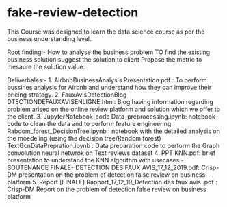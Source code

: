 # fake-review-detection

This Course was designed to learn the data science course as per the business understanding level.

Root finding:-
	How to analyse the business problem
	TO find the existing business solution
	suggest the solution to client
	Propose the metric to mesaure the solution value.

Deliverbales:-
	1. AirbnbBusinessAnalysis
		Presentation.pdf : To perform bussines analysis for Airbnb and understand how they can improve their pricing strategy.
	2. FauxAvisDetectionBlog
		DTECTIONDEFAUXAVISENLIGNE.html: Blog having information regarding problem arised on the online review platform and solution which we offer to the client.
	3. JupyterNotebook_code
		Data_preprocessing.ipynb: notebook code to clean the data and to perform feature engineering
		Rabdom_forest_DecisionTree.ipynb : notebook with the detailed analysis on the moedeling (using the decision tree/Random forest)
		TextGcnDataPrepration.ipynb :  Data preparation code to perform the Graph convolution neural netwrok on Text reviews dataset
	4. PPT
		KNN.pdf: brief presentation to understand the KNN algorithm with usecases
		-SOUTENANCE FINALE- DETECTION  DES FAUX AVIS_17_12_2019.pdf: Crisp-DM presentation on the problem of detection false review on business platform
	5. Report
		[FINALE] Rapport_17_12_19_Detection des faux avis .pdf : Crisp-DM Report on the problem of detection false review on business platform

